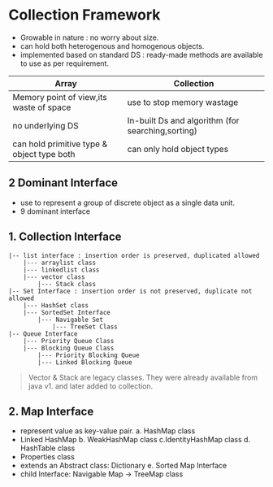 # Collection Framework
- Growable in nature : no worry about size.
- can hold both heterogenous and homogenous objects.
- implemented based on standard DS : ready-made methods are available to use as per requirement.

|Array|Collection|
|-----|-----|
|Memory point of view,its waste of space|use to stop memory wastage|
|no underlying DS|In-built Ds and algorithm (for searching,sorting)|
|can hold primitive type & object type both | can only hold object types|

## 2 Dominant Interface
- use to represent a group of discrete object as a single data unit.
- 9 dominant interface
## 1. Collection Interface
```
|-- list interface : insertion order is preserved, duplicated allowed
    |--- arraylist class
    |--- linkedlist class
    |--- vector class
        |--- Stack class
|-- Set Interface : insertion order is not preserved, duplicate not allowed
    |--- HashSet class
    |--- SortedSet Interface
        |--- Navigable Set
            |--- TreeSet Class
|-- Queue Interface
    |--- Priority Queue Class
    |--- Blocking Queue Class
        |--- Priority Blocking Queue
        |--- Linked Blocking Queue
```

> Vector & Stack are legacy classes. They were already available from java v1. and later added to collection.

## 2. Map Interface
- represent value as key-value pair.
a. HashMap class
- Linked HashMap
b. WeakHashMap class
c.IdentityHashMap class
d. HashTable class
- Properties class
- extends an Abstract class: Dictionary
e. Sorted Map Interface
- child Interface: Navigable Map -> TreeMap class
